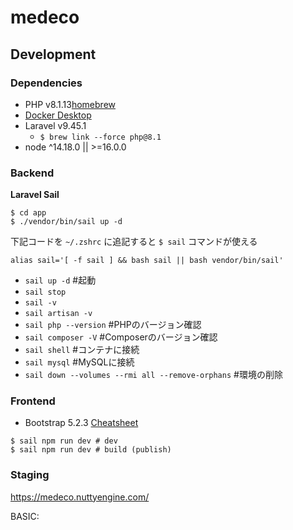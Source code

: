 # medeco

## Development

### Dependencies

- PHP v8.1.13[homebrew]([https://blog-and-destroy.com/29755](https://blog-and-destroy.com/29755))
- [Docker Desktop]([https://www.docker.com/products/docker-desktop/](https://www.docker.com/products/docker-desktop/))
- Laravel v9.45.1
  - `$ brew link --force php@8.1`
- node ^14.18.0 || >=16.0.0

### Backend

**Laravel Sail**

```
$ cd app
$ ./vendor/bin/sail up -d
```

下記コードを `~/.zshrc` に追記すると `$ sail` コマンドが使える

```
alias sail='[ -f sail ] && bash sail || bash vendor/bin/sail'
```

- `sail up -d` #起動
- `sail stop`
- `sail -v`
- `sail artisan -v`
- `sail php --version` #PHPのバージョン確認
- `sail composer -V` #Composerのバージョン確認
- `sail shell` #コンテナに接続
- `sail mysql` #MySQLに接続
- `sail down --volumes --rmi all --remove-orphans` #環境の削除


### Frontend

- Bootstrap 5.2.3 [Cheatsheet](https://getbootstrap.com/docs/5.3/examples/cheatsheet/)

```
$ sail npm run dev # dev
$ sail npm run dev # build (publish)
```

### Staging

https://medeco.nuttyengine.com/

BASIC:
